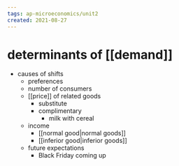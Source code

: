 ```yaml
---
tags: ap-microeconomics/unit2 
created: 2021-08-27
---
```


# determinants of [[demand]]

- causes of shifts
	- preferences
	- number of consumers
	- [[price]] of related goods
		- substitute
		- complimentary
			- milk with cereal
	- income
		- [[normal good|normal goods]]
		- [[inferior good|inferior goods]]
	- future expectations
		- Black Friday coming up 
